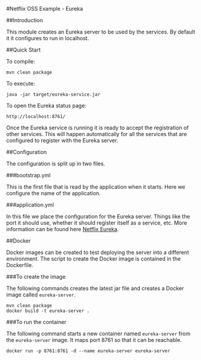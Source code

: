 #Netflix OSS Example - Eureka

##Introduction

This module creates an Eureka server to be used by the services. By default it it configures to run in localhost.

##Quick Start

To compile:

```ShellSession
mvn clean package
```

To execute:

```ShellSession
java -jar target/eureka-service.jar
```

To open the Eureka status page:

```
http://localhost:8761/
```

Once the Eureka service is running it is ready to accept the registration of other services. This will happen automatically for all the services that are configured to register with the Eureka server.


##Configuration

The configuration is split up in two files.

###bootstrap.yml

This is the first file that is read by the application when it starts. Here we configure the name of the application.

###application.yml

In this file we place the configuration for the Eureka server. Things like the port it should use, whether it should register itself as a service, etc. More information can be found here [Netflix Eureka](https://github.com/Netflix/eureka).

##Docker

Docker images can be created to test deploying the server into a different environment. The script to create the Docker image is contained in the Dockerfile.
 
###To create the image

The following commands creates the latest jar file and creates a Docker image called ```eureka-server```.

```
mvn clean package
docker build -t eureka-server .
```

###To run the container

The following command starts a new container named ```eureka-server``` from the ```eureka-server``` image. It maps port 8761 so that it can be reachable.

```
docker run -p 8761:8761 -d --name eureka-server eureka-server
```
